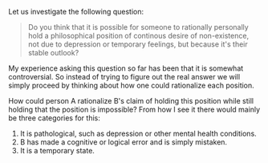 Let us investigate the following question:

> Do you think that it is possible for someone to rationally personally hold a philosophical position of continous desire of non-existence, not due to depression or temporary feelings, but because it's their stable outlook?

My experience asking this question so far has been that it is somewhat controversial. So instead of trying to figure out the real answer we will simply proceed by thinking about how one could rationalize each position.

How could person A rationalize B's claim of holding this position while still holding that the position is impossible? From how I see it there would mainly be three categories for this:

1. It is pathological, such as depression or other mental health conditions.
2. B has made a cognitive or logical error and is simply mistaken.
3. It is a temporary state.